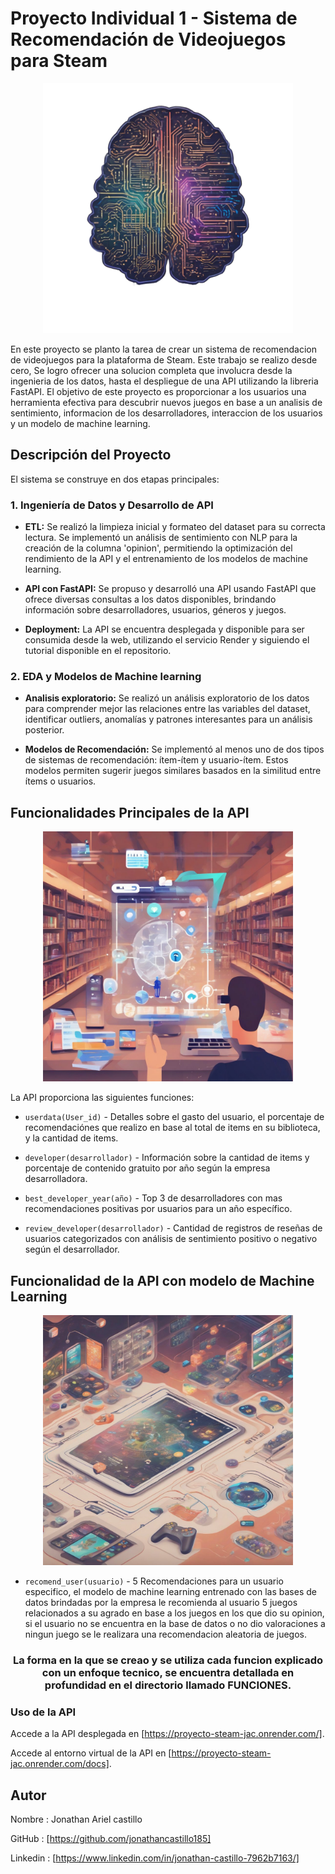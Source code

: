 # Proyecto Individual 1 - Sistema de Recomendación de Videojuegos para Steam

<p align="center">
  <img src="descarga.png" width="400" alt="Texto alternativo si la imagen no carga">
</p>


En este proyecto se planto la tarea de crear un sistema de recomendacion de videojuegos para la plataforma de Steam. Este trabajo se realizo desde cero, Se logro ofrecer una solucion completa que involucra desde la ingenieria de los datos, hasta el despliegue de una API utilizando la libreria FastAPI. El objetivo de este proyecto es proporcionar a los usuarios una herramienta efectiva para descubrir nuevos juegos en base a un analisis de sentimiento, informacion de los desarrolladores, interaccion de los usuarios y un modelo de machine learning.

## Descripción del Proyecto

El sistema se construye en dos etapas principales:

### 1. Ingeniería de Datos y Desarrollo de API

- **ETL:** Se realizó la limpieza inicial y formateo del dataset para su correcta lectura. Se implementó un análisis de sentimiento con NLP para la creación de la columna 'opinion', permitiendo la optimización del rendimiento de la API y el entrenamiento de los modelos de machine learning.

- **API con FastAPI:** Se propuso y desarrolló una API usando FastAPI que ofrece diversas consultas a los datos disponibles, brindando información sobre desarrolladores, usuarios, géneros y juegos.

- **Deployment:** La API se encuentra desplegada y disponible para ser consumida desde la web, utilizando el servicio Render y siguiendo el tutorial disponible en el repositorio.

### 2. EDA y Modelos de Machine learning

- **Analisis exploratorio:** Se realizó un análisis exploratorio de los datos para comprender mejor las relaciones entre las variables del dataset, identificar outliers, anomalías y patrones interesantes para un análisis posterior.

- **Modelos de Recomendación:** Se implementó al menos uno de dos tipos de sistemas de recomendación: ítem-ítem y usuario-ítem. Estos modelos permiten sugerir juegos similares basados en la similitud entre ítems o usuarios.

## Funcionalidades Principales de la API

<p align="center">
  <img src="image (1).jpg" width="400" alt="Texto alternativo si la imagen no carga">
</p>

La API proporciona las siguientes funciones:

- `userdata(User_id)` - Detalles sobre el gasto del usuario, el porcentaje de recomendaciónes que realizo en base al total de items en su biblioteca, y la cantidad de items.

- `developer(desarrollador)` - Información sobre la cantidad de items y porcentaje de contenido gratuito por año según la empresa desarrolladora.

- `best_developer_year(año)` - Top 3 de desarrolladores con mas recomendaciones positivas por usuarios para un año específico.

- `review_developer(desarrollador)` - Cantidad de registros de reseñas de usuarios categorizados con análisis de sentimiento positivo o negativo según el desarrollador.

## Funcionalidad de la API con modelo de Machine Learning

<p align="center">
  <img src="image (6).jpg" width="400" alt="Texto alternativo si la imagen no carga">
</p>

- `recomend_user(usuario)` - 5 Recomendaciones para un usuario especifico, el modelo de machine learning entrenado con las bases de datos brindadas por la empresa le recomienda al usuario 5 juegos relacionados a su agrado en base a los juegos en los que dio su opinion, si el usuario no se encuentra en la base de datos o no dio valoraciones a ningun juego se le realizara una recomendacion aleatoria de juegos.

<h3><center>La forma en la que se creao y se utiliza cada funcion explicado con un enfoque tecnico, se encuentra detallada en profundidad en el directorio llamado FUNCIONES.</center></h3>


### Uso de la API

Accede a la API desplegada en [https://proyecto-steam-jac.onrender.com/].

Accede al entorno virtual de la API en [https://proyecto-steam-jac.onrender.com/docs].

## Autor

Nombre : Jonathan Ariel castillo

GitHub : [https://github.com/jonathancastillo185]

Linkedin : [https://www.linkedin.com/in/jonathan-castillo-7962b7163/]

 